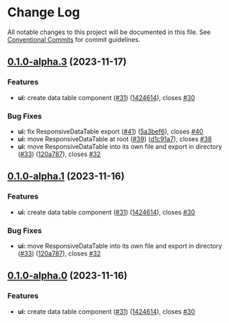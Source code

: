 # Change Log

All notable changes to this project will be documented in this file.
See [Conventional Commits](https://conventionalcommits.org) for commit guidelines.

## [0.1.0-alpha.3](https://github.com/galaxymesh/galaxymesh/compare/@galaxymesh/ui@0.0.1...@galaxymesh/ui@0.1.0-alpha.3) (2023-11-17)


### Features

* **ui:** create data table component ([#31](https://github.com/galaxymesh/galaxymesh/issues/31)) ([1424614](https://github.com/galaxymesh/galaxymesh/commit/1424614cf42b8c2ed110aff5c00db321a8ed5a52)), closes [#30](https://github.com/galaxymesh/galaxymesh/issues/30)


### Bug Fixes

* **ui:** fix ResponsiveDataTable export ([#41](https://github.com/galaxymesh/galaxymesh/issues/41)) ([5a3bef6](https://github.com/galaxymesh/galaxymesh/commit/5a3bef608f7dfd93a78b53b6afde048a7dfce915)), closes [#40](https://github.com/galaxymesh/galaxymesh/issues/40)
* **ui:** move ResponsiveDataTable at root ([#39](https://github.com/galaxymesh/galaxymesh/issues/39)) ([d1c91a7](https://github.com/galaxymesh/galaxymesh/commit/d1c91a723eebfb797a1919ae2a4c5dfe33cab79a)), closes [#38](https://github.com/galaxymesh/galaxymesh/issues/38)
* **ui:** move ResponsiveDataTable into its own file and export in directory ([#33](https://github.com/galaxymesh/galaxymesh/issues/33)) ([120a787](https://github.com/galaxymesh/galaxymesh/commit/120a78721d2bafa190ba58604a09b26c0894a69e)), closes [#32](https://github.com/galaxymesh/galaxymesh/issues/32)



## [0.1.0-alpha.1](https://github.com/galaxymesh/galaxymesh/compare/@galaxymesh/ui@0.0.1...@galaxymesh/ui@0.1.0-alpha.1) (2023-11-16)


### Features

* **ui:** create data table component ([#31](https://github.com/galaxymesh/galaxymesh/issues/31)) ([1424614](https://github.com/galaxymesh/galaxymesh/commit/1424614cf42b8c2ed110aff5c00db321a8ed5a52)), closes [#30](https://github.com/galaxymesh/galaxymesh/issues/30)


### Bug Fixes

* **ui:** move ResponsiveDataTable into its own file and export in directory ([#33](https://github.com/galaxymesh/galaxymesh/issues/33)) ([120a787](https://github.com/galaxymesh/galaxymesh/commit/120a78721d2bafa190ba58604a09b26c0894a69e)), closes [#32](https://github.com/galaxymesh/galaxymesh/issues/32)



## [0.1.0-alpha.0](https://github.com/galaxymesh/galaxymesh/compare/@galaxymesh/ui@0.0.1...@galaxymesh/ui@0.1.0-alpha.0) (2023-11-16)


### Features

* **ui:** create data table component ([#31](https://github.com/galaxymesh/galaxymesh/issues/31)) ([1424614](https://github.com/galaxymesh/galaxymesh/commit/1424614cf42b8c2ed110aff5c00db321a8ed5a52)), closes [#30](https://github.com/galaxymesh/galaxymesh/issues/30)
